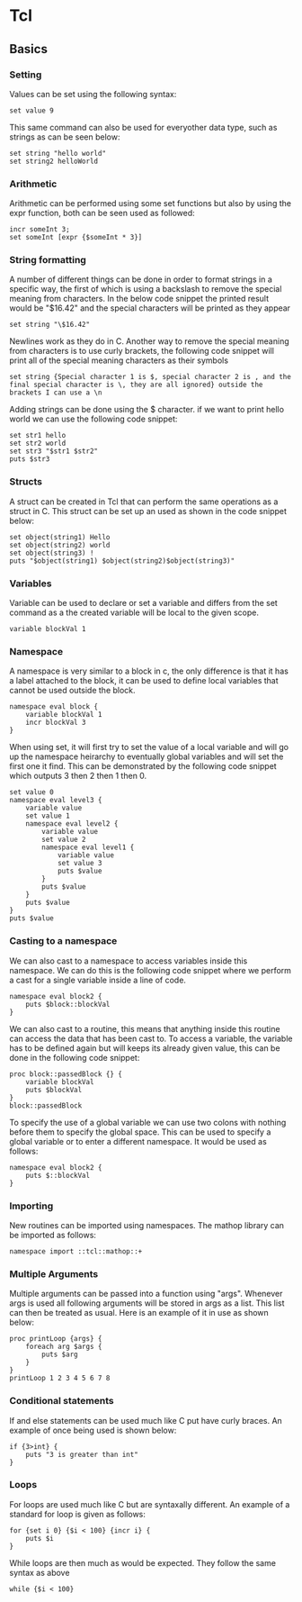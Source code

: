 # Tcl
## Basics
### Setting
Values can be set using the following syntax:
```t
set value 9
```
This same command can also be used for everyother data type, such as strings as can be seen below:
```t
set string "hello world"
set string2 helloWorld
```
### Arithmetic
Arithmetic can be performed using some set functions but also by using the expr function, both can be seen used as followed:
```t
incr someInt 3;
set someInt [expr {$someInt * 3}]
```
### String formatting
A number of different things can be done in order to format strings in a specific way, the first of which is using a backslash to remove the special meaning from characters. In the below code snippet the printed result would be "$16.42" and the special characters will be printed as they appear
```t
set string "\$16.42"
```
Newlines work as they do in C.
Another way to remove the special meaning from characters is to use curly brackets, the following code snippet will print all of the special meaning characters as their symbols
```t
set string {Special character 1 is $, special character 2 is , and the final special character is \, they are all ignored} outside the brackets I can use a \n
```
Adding strings can be done using the $ character. if we want to print hello world we can use the following code snippet:
```t
set str1 hello
set str2 world
set str3 "$str1 $str2"
puts $str3
```
### Structs
A struct can be created in Tcl that can perform the same operations as a struct in C. This struct can be set up an used as shown in the code snippet below:
```t
set object(string1) Hello
set object(string2) world
set object(string3) !
puts "$object(string1) $object(string2)$object(string3)"
```
### Variables
Variable can be used to declare or set a variable and differs from the set command as a the created variable will be local to the given scope. 
```t
variable blockVal 1
```
### Namespace
A namespace is very similar to a block in c, the only difference is that it has a label attached to the block, it can be used to define local variables that cannot be used outside the block.
```t
namespace eval block {
    variable blockVal 1
    incr blockVal 3
}
```
When using set, it will first try to set the value of a local variable and will go up the namespace heirarchy to eventually global variables and will set the first one it find. This can be demonstrated by the following code snippet which outputs 3 then 2 then 1 then 0.
```t
set value 0
namespace eval level3 {
    variable value
    set value 1
    namespace eval level2 {
        variable value
        set value 2
        namespace eval level1 {
            variable value
            set value 3
            puts $value
        }
        puts $value
    }
    puts $value
}
puts $value
```
### Casting to a namespace
We can also cast to a namespace to access variables inside this namespace. We can do this is the following code snippet where we perform a cast for a single variable inside a line of code.
```t
namespace eval block2 {
    puts $block::blockVal
}
```
We can also cast to a routine, this means that anything inside this routine can access the data that has been cast to. To access a variable, the variable has to be defined again but will keeps its already given value, this can be done in the following code snippet:
```t
proc block::passedBlock {} {
    variable blockVal
    puts $blockVal
}
block::passedBlock
```
To specify the use of a global variable we can use two colons with nothing before them to specify the global space. This can be used to specify a global variable or to enter a different namespace. It would be used as follows:
```t
namespace eval block2 {
    puts $::blockVal
}
```
### Importing
New routines can be imported using namespaces. The mathop library can be imported as follows:
```
namespace import ::tcl::mathop::+
```
### Multiple Arguments
Multiple arguments can be passed into a function using "args". Whenever args is used all following arguments will be stored in args as a list. This list can then be treated as usual. Here is an example of it in use as shown below:
```t
proc printLoop {args} {
    foreach arg $args {
        puts $arg
    }
}
printLoop 1 2 3 4 5 6 7 8
```
### Conditional statements
If and else statements can be used much like C put have curly braces. An example of once being used is shown below:
```t
if {3>int} {
    puts "3 is greater than int"
}
```
### Loops
For loops are used much like C but are syntaxally different. An example of a standard for loop is given as follows:
```t
for {set i 0} {$i < 100} {incr i} {
    puts $i
}
```
While loops are then much as would be expected. They follow the same syntax as above
```
while {$i < 100}
```